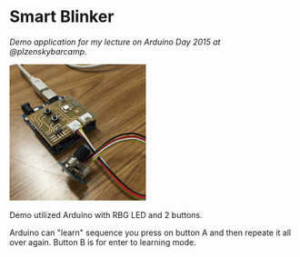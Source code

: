 # Smart Blinker #

*Demo application for my lecture on Arduino Day 2015 at @plzenskybarcamp.*

![Photo of blinker](blink.gif)

Demo utilized Arduino with RBG LED and 2 buttons.

Arduino can "learn" sequence you press on button A and then repeate it all over again. Button B is for enter to learning mode.

